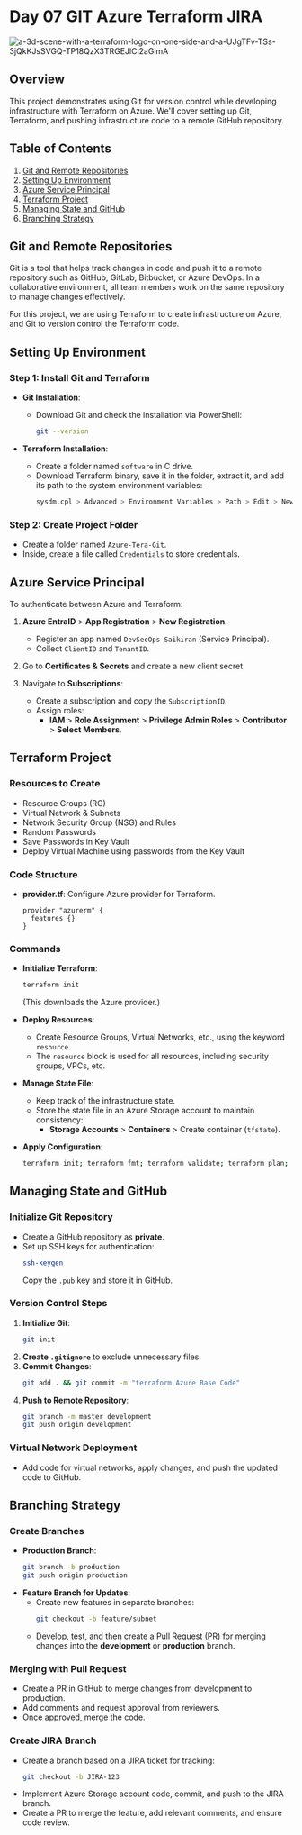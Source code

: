 # Day 07 GIT Azure Terraform JIRA

![a-3d-scene-with-a-terraform-logo-on-one-side-and-a-UJgTFv-TSs-3jQkKJsSVGQ-TP18QzX3TRGEJlCl2aGlmA](https://github.com/user-attachments/assets/df80ecf8-a04e-45b1-9540-0759a6ea8fa2)


## Overview

This project demonstrates using Git for version control while developing infrastructure with Terraform on Azure. We'll cover setting up Git, Terraform, and pushing infrastructure code to a remote GitHub repository.

## Table of Contents
1. [Git and Remote Repositories](#git-and-remote-repositories)
2. [Setting Up Environment](#setting-up-environment)
3. [Azure Service Principal](#azure-service-principal)
4. [Terraform Project](#terraform-project)
5. [Managing State and GitHub](#managing-state-and-github)
6. [Branching Strategy](#branching-strategy)

## Git and Remote Repositories

Git is a tool that helps track changes in code and push it to a remote repository such as GitHub, GitLab, Bitbucket, or Azure DevOps. In a collaborative environment, all team members work on the same repository to manage changes effectively.

For this project, we are using Terraform to create infrastructure on Azure, and Git to version control the Terraform code.

## Setting Up Environment

### Step 1: Install Git and Terraform
- **Git Installation**:
  - Download Git and check the installation via PowerShell: 
    ```sh
    git --version
    ```

- **Terraform Installation**:
  - Create a folder named `software` in C drive.
  - Download Terraform binary, save it in the folder, extract it, and add its path to the system environment variables:
    ```sh
    sysdm.cpl > Advanced > Environment Variables > Path > Edit > New (paste path)
    ```

### Step 2: Create Project Folder
- Create a folder named `Azure-Tera-Git`.
- Inside, create a file called `Credentials` to store credentials.

## Azure Service Principal

To authenticate between Azure and Terraform:

1. **Azure EntraID** > **App Registration** > **New Registration**.
   - Register an app named `DevSecOps-Saikiran` (Service Principal).
   - Collect `ClientID` and `TenantID`.

2. Go to **Certificates & Secrets** and create a new client secret.

3. Navigate to **Subscriptions**:
   - Create a subscription and copy the `SubscriptionID`.
   - Assign roles:
     - **IAM** > **Role Assignment** > **Privilege Admin Roles** > **Contributor** > **Select Members**.

## Terraform Project

### Resources to Create
- Resource Groups (RG)
- Virtual Network & Subnets
- Network Security Group (NSG) and Rules
- Random Passwords
- Save Passwords in Key Vault
- Deploy Virtual Machine using passwords from the Key Vault

### Code Structure
- **provider.tf**: Configure Azure provider for Terraform.
  ```hcl
  provider "azurerm" {
    features {}
  }
  ```

### Commands
- **Initialize Terraform**:
  ```sh
  terraform init
  ```
  (This downloads the Azure provider.)

- **Deploy Resources**:
  - Create Resource Groups, Virtual Networks, etc., using the keyword `resource`.
  - The `resource` block is used for all resources, including security groups, VPCs, etc.

- **Manage State File**:
  - Keep track of the infrastructure state.
  - Store the state file in an Azure Storage account to maintain consistency:
    - **Storage Accounts** > **Containers** > Create container (`tfstate`).

- **Apply Configuration**:
  ```sh
  terraform init; terraform fmt; terraform validate; terraform plan; terraform apply
  ```

## Managing State and GitHub

### Initialize Git Repository
- Create a GitHub repository as **private**.
- Set up SSH keys for authentication:
  ```sh
  ssh-keygen
  ```
  Copy the `.pub` key and store it in GitHub.

### Version Control Steps
1. **Initialize Git**:
   ```sh
   git init
   ```
2. **Create `.gitignore`** to exclude unnecessary files.
3. **Commit Changes**:
   ```sh
   git add . && git commit -m "terraform Azure Base Code"
   ```
4. **Push to Remote Repository**:
   ```sh
   git branch -m master development
   git push origin development
   ```

### Virtual Network Deployment
- Add code for virtual networks, apply changes, and push the updated code to GitHub.

## Branching Strategy

### Create Branches
- **Production Branch**:
  ```sh
  git branch -b production
  git push origin production
  ```
- **Feature Branch for Updates**:
  - Create new features in separate branches:
    ```sh
    git checkout -b feature/subnet
    ```
  - Develop, test, and then create a Pull Request (PR) for merging changes into the **development** or **production** branch.

### Merging with Pull Request
- Create a PR in GitHub to merge changes from development to production.
- Add comments and request approval from reviewers.
- Once approved, merge the code.

### Create JIRA Branch
- Create a branch based on a JIRA ticket for tracking:
  ```sh
  git checkout -b JIRA-123
  ```
- Implement Azure Storage account code, commit, and push to the JIRA branch.
- Create a PR to merge the feature, add relevant comments, and ensure code review.

